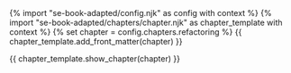 <frontmatter>
{% import "se-book-adapted/config.njk" as config with context %}
{% import "se-book-adapted/chapters/chapter.njk" as chapter_template with context %}
{% set chapter = config.chapters.refactoring %}
{{ chapter_template.add_front_matter(chapter) }}
</frontmatter>

{{ chapter_template.show_chapter(chapter) }}